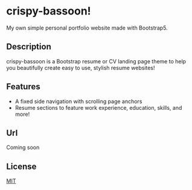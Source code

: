 # crispy-bassoon!

My own simple personal portfolio website made with Bootstrap5.

## Description

crispy-bassoon is a Bootstrap resume or CV landing page theme to help you beautifully create easy to use, stylish resume websites!

## Features

- A fixed side navigation with scrolling page anchors
- Resume sections to feature work experience, education, skills, and more!

## Url

Coming soon

## License

[MIT](https://choosealicense.com/licenses/mit/)
